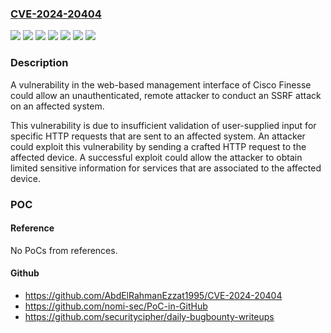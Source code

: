 ### [CVE-2024-20404](https://cve.mitre.org/cgi-bin/cvename.cgi?name=CVE-2024-20404)
![](https://img.shields.io/static/v1?label=Product&message=Cisco%20Finesse&color=blue)
![](https://img.shields.io/static/v1?label=Product&message=Cisco%20Packaged%20Contact%20Center%20Enterprise&color=blue)
![](https://img.shields.io/static/v1?label=Product&message=Cisco%20Unified%20Contact%20Center%20Enterprise&color=blue)
![](https://img.shields.io/static/v1?label=Product&message=Cisco%20Unified%20Contact%20Center%20Express&color=blue)
![](https://img.shields.io/static/v1?label=Version&message=%3D%2012.6(2)%20&color=brighgreen)
![](https://img.shields.io/static/v1?label=Version&message=%3D%20N%2FA%20&color=brighgreen)
![](https://img.shields.io/static/v1?label=Vulnerability&message=Server-Side%20Request%20Forgery%20(SSRF)&color=brighgreen)

### Description

A vulnerability in the web-based management interface of Cisco Finesse could allow an unauthenticated, remote attacker to conduct an SSRF attack on an affected system. This vulnerability is due to insufficient validation of user-supplied input for specific HTTP requests that are sent to an affected system. An attacker could exploit this vulnerability by sending a crafted HTTP request to the affected device. A successful exploit could allow the attacker to obtain limited sensitive information for services that are associated to the affected device.

### POC

#### Reference
No PoCs from references.

#### Github
- https://github.com/AbdElRahmanEzzat1995/CVE-2024-20404
- https://github.com/nomi-sec/PoC-in-GitHub
- https://github.com/securitycipher/daily-bugbounty-writeups

